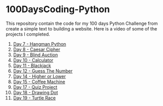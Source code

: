 # 100DaysCoding-Python
This repository contain the code for my 100 days Python Challenge from create a simple text to building a website.
Here is a video of some of the projects I completed.

<ol>
  <li><a href = "https://youtu.be/3UclRa5mqkE">Day 7 - Hangman Python</li>
  <li><a href = "https://youtu.be/rbmk6lndjHo">Day 8 - Caesar Cipher</li>
  <li><a href = "https://youtu.be/gZ1sSIm4-0A">Day 9 - Blind Auction</li>
  <li><a href = "https://youtu.be/fiKkcb2mkAI">Day 10 - Calculator</li>
  <li><a href = "https://youtu.be/hNM0xDVLY6o">Day 11 - Blackjack</li>
  <li><a href = "https://youtu.be/rq2QzjkLV0s">Day 12 - Guess The Number</li>
  <li><a href = "https://youtu.be/6mVz2R-B6-M">Day 14 - Higher or Lower</li>
  <li><a href = "https://youtu.be/EIo1uVq_p_w">Day 15 - Coffee Machine</li>
  <li><a href = "https://youtu.be/ncQJjdDbPCA">Day 17 - Quiz Project</li>
  <li><a href = "https://youtu.be/IV6dn69tEF8">Day 18 - Drawing Dot</li>
  <li><a href = "https://youtu.be/QYru7FksZCE">Day 19 - Turtle Race</li>
  

</ol>  

